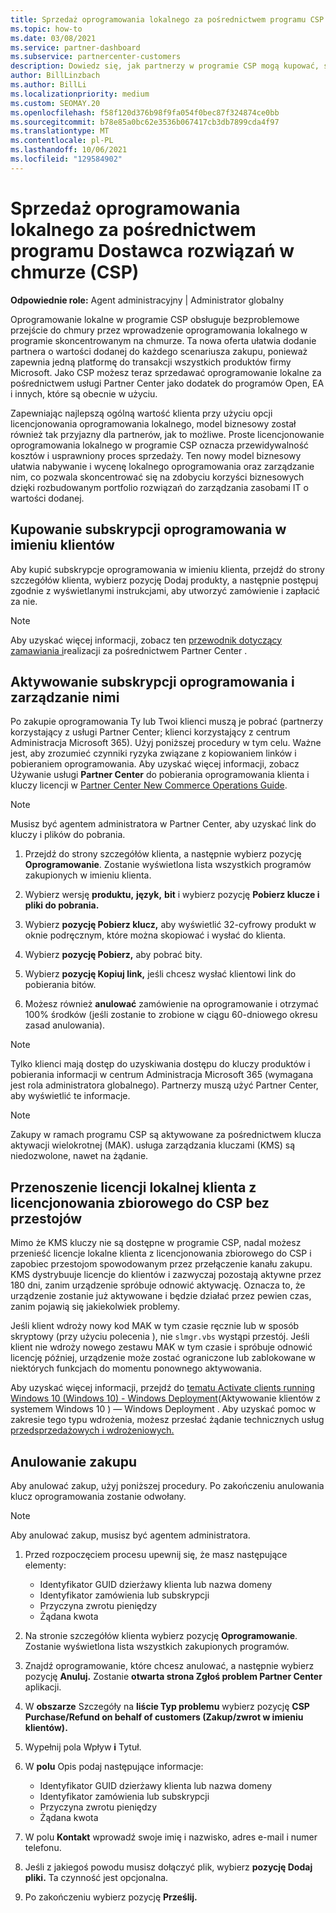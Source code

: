 ```yaml
---
title: Sprzedaż oprogramowania lokalnego za pośrednictwem programu CSP
ms.topic: how-to
ms.date: 03/08/2021
ms.service: partner-dashboard
ms.subservice: partnercenter-customers
description: Dowiedz się, jak partnerzy w programie CSP mogą kupować, sprzedawać i anulować lokalne subskrypcje oprogramowania oraz zarządzać nimi w imieniu klientów w Partner Center.
author: BillLinzbach
ms.author: BillLi
ms.localizationpriority: medium
ms.custom: SEOMAY.20
ms.openlocfilehash: f58f120d376b98f9fa054f0bec87f324874ce0bb
ms.sourcegitcommit: b78e85a0bc62e3536b067417cb3db7899cda4f97
ms.translationtype: MT
ms.contentlocale: pl-PL
ms.lasthandoff: 10/06/2021
ms.locfileid: "129584902"
---
```

# <a name="sell-on-premises-software-through-the-cloud-solution-provider-csp-program"></a>Sprzedaż oprogramowania lokalnego za pośrednictwem programu Dostawca rozwiązań w chmurze (CSP)

**Odpowiednie role:** Agent administracyjny | Administrator globalny

Oprogramowanie lokalne w programie CSP obsługuje bezproblemowe przejście do chmury przez wprowadzenie oprogramowania lokalnego w programie skoncentrowanym na chmurze. Ta nowa oferta ułatwia dodanie partnera o wartości dodanej do każdego scenariusza zakupu, ponieważ zapewnia jedną platformę do transakcji wszystkich produktów firmy Microsoft. Jako CSP możesz teraz sprzedawać oprogramowanie lokalne za pośrednictwem usługi Partner Center jako dodatek do programów Open, EA i innych, które są obecnie w użyciu.  
 
Zapewniając najlepszą ogólną wartość klienta przy użyciu opcji licencjonowania oprogramowania lokalnego, model biznesowy został również tak przyjazny dla partnerów, jak to możliwe. Proste licencjonowanie oprogramowania lokalnego w programie CSP oznacza przewidywalność kosztów i usprawniony proces sprzedaży. Ten nowy model biznesowy ułatwia nabywanie i wycenę lokalnego oprogramowania oraz zarządzanie nim, co pozwala skoncentrować się na zdobyciu korzyści biznesowych dzięki rozbudowanym portfolio rozwiązań do zarządzania zasobami IT o wartości dodanej.

## <a name="buy-software-subscriptions-on-behalf-of-customers"></a>Kupowanie subskrypcji oprogramowania w imieniu klientów

Aby kupić subskrypcje oprogramowania w imieniu klienta, przejdź do strony szczegółów klienta, wybierz pozycję Dodaj produkty, a następnie postępuj zgodnie z wyświetlanymi instrukcjami, aby utworzyć zamówienie i zapłacić za nie.

> [!NOTE]
> Aby uzyskać więcej informacji, zobacz ten [przewodnik dotyczący zamawiania i](https://partner.microsoft.com/resources/detail/guide-to-ordering-and-fulfillment-through-partner-center-pdf)realizacji za pośrednictwem Partner Center .

## <a name="activate-and-manage-software-subscriptions"></a>Aktywowanie subskrypcji oprogramowania i zarządzanie nimi

Po zakupie oprogramowania Ty lub Twoi klienci muszą je pobrać (partnerzy korzystający z usługi Partner Center; klienci korzystający z centrum Administracja Microsoft 365). Użyj poniższej procedury w tym celu. Ważne jest, aby zrozumieć czynniki ryzyka związane z kopiowaniem linków i pobieraniem oprogramowania. Aby uzyskać więcej informacji, zobacz Używanie usługi **Partner Center** do pobierania oprogramowania klienta i kluczy licencji w [Partner Center New Commerce Operations Guide](https://partner.microsoft.com/resources/detail/partner-center-new-commerce-operations-guide-pdf).

> [!NOTE]
> Musisz być agentem administratora w Partner Center, aby uzyskać link do kluczy i plików do pobrania.

1. Przejdź do strony szczegółów klienta, a następnie wybierz pozycję **Oprogramowanie**. Zostanie wyświetlona lista wszystkich programów zakupionych w imieniu klienta.

2. Wybierz wersję **produktu,** **język,** **bit** i wybierz pozycję **Pobierz klucze i pliki do pobrania.** 

3. Wybierz **pozycję Pobierz klucz,** aby wyświetlić 32-cyfrowy produkt w oknie podręcznym, które można skopiować i wysłać do klienta. 

4. Wybierz **pozycję Pobierz,** aby pobrać bity. 

5. Wybierz **pozycję Kopiuj link,** jeśli chcesz wysłać klientowi link do pobierania bitów. 

6. Możesz również **anulować** zamówienie na oprogramowanie i otrzymać 100% środków (jeśli zostanie to zrobione w ciągu 60-dniowego okresu zasad anulowania).

> [!NOTE]
> Tylko klienci mają dostęp do uzyskiwania dostępu do kluczy produktów i pobierania informacji w centrum Administracja Microsoft 365 (wymagana jest rola administratora globalnego). Partnerzy muszą użyć Partner Center, aby wyświetlić te informacje.

> [!NOTE]
> Zakupy w ramach programu CSP są aktywowane za pośrednictwem klucza aktywacji wielokrotnej (MAK). usługa zarządzania kluczami (KMS) są niedozwolone, nawet na żądanie. 

## <a name="move-a-customers-on-premises-license-from-vl-to-csp-with-no-downtime"></a>Przenoszenie licencji lokalnej klienta z licencjonowania zbiorowego do CSP bez przestojów

Mimo że KMS kluczy nie są dostępne w programie CSP, nadal możesz przenieść licencje lokalne klienta z licencjonowania zbiorowego do CSP i zapobiec przestojom spowodowanym przez przełączenie kanału zakupu. KMS dystrybuuje licencje do klientów i zazwyczaj pozostają aktywne przez 180 dni, zanim urządzenie spróbuje odnowić aktywację. Oznacza to, że urządzenie zostanie już aktywowane i będzie działać przez pewien czas, zanim pojawią się jakiekolwiek problemy. 

Jeśli klient wdroży nowy kod MAK w tym czasie ręcznie lub w sposób skryptowy (przy użyciu polecenia ), nie `slmgr.vbs` wystąpi przestój. Jeśli klient nie wdroży nowego zestawu MAK w tym czasie i spróbuje odnowić licencję później, urządzenie może zostać ograniczone lub zablokowane w niektórych funkcjach do momentu ponownego aktywowania. 

Aby uzyskać więcej informacji, przejdź do [tematu Activate clients running Windows 10 (Windows 10) - Windows Deployment](/windows/deployment/volume-activation/activate-windows-10-clients-vamt#key-management-service-activation-renewal)(Aktywowanie klientów z systemem Windows 10 ) — Windows Deployment . Aby uzyskać pomoc w zakresie tego typu wdrożenia, możesz przesłać żądanie technicznych usług [przedsprzedażowych i wdrożeniowych.](/partner-center/technical-benefits#submit-a-technical-presales-and-deployment-services-request)

## <a name="cancel-a-purchase"></a>Anulowanie zakupu

Aby anulować zakup, użyj poniższej procedury. Po zakończeniu anulowania klucz oprogramowania zostanie odwołany.

> [!NOTE]
> Aby anulować zakup, musisz być agentem administratora. 

1.  Przed rozpoczęciem procesu upewnij się, że masz następujące elementy: 
    - Identyfikator GUID dzierżawy klienta lub nazwa domeny
    - Identyfikator zamówienia lub subskrypcji
    - Przyczyna zwrotu pieniędzy
    - Żądana kwota

2.  Na stronie szczegółów klienta wybierz pozycję **Oprogramowanie**. Zostanie wyświetlona lista wszystkich zakupionych programów. 

3.  Znajdź oprogramowanie, które chcesz anulować, a następnie wybierz pozycję **Anuluj.** Zostanie **otwarta strona Zgłoś problem Partner Center** aplikacji. 

4.  W **obszarze** Szczegóły na **liście Typ problemu** wybierz pozycję **CSP Purchase/Refund on behalf of customers (Zakup/zwrot w imieniu klientów).**

5.  Wypełnij pola  Wpływ **i** Tytuł. 

6.  W **polu** Opis podaj następujące informacje: 
    -   Identyfikator GUID dzierżawy klienta lub nazwa domeny
    -   Identyfikator zamówienia lub subskrypcji
    -   Przyczyna zwrotu pieniędzy
    -   Żądana kwota

7.  W polu **Kontakt** wprowadź swoje imię i nazwisko, adres e-mail i numer telefonu. 

8.  Jeśli z jakiegoś powodu musisz dołączyć plik, wybierz **pozycję Dodaj pliki.** Ta czynność jest opcjonalna. 

9.  Po zakończeniu wybierz pozycję **Prześlij.**
